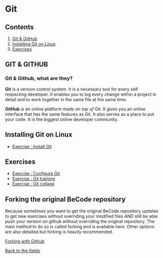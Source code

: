# Git

## Contents

 1. [Git & GitHub](#git-&-github)
 2. [Installing Git on Linux](#installing-git-on-linux)
 3. [Exercises](#exercises)

## GIT & GITHUB

### Git & Github, what are they?

**Git** is a version control system. It is a necessary tool for every self respecting developer. It enables you to log every change within a project in detail and to work together in the same file at the same time. 

**GitHub** is an online platform *made on top of* Git. It gives you an online interface that has the same features as Git.
It also serves as a place to put your code. It is the biggest online developer community.

## Installing Git on Linux

 - [Exercise : Install Git](1.Installing-Git.md)

## Exercises

 - [Exercise : Configure Git](2.Configure-Git.md)
 - [Exercise : Git training](3.Git-Training.md)
 - [Exercise : Git collage](4.Git-Collage.md)

## Forking the original BeCode repository

Because sometimes you want to get the original BeCode repository updates to get new exercises without overriding your 
modified files AND still be able push your version on github without overriding the original repository. The main method
to do so is called forking and is available here. Other options are also detailed but forking is heavily recommended.

[Forking with Github](GitYourOwnRepo.pdf)
 
[Back to the fields](../)


